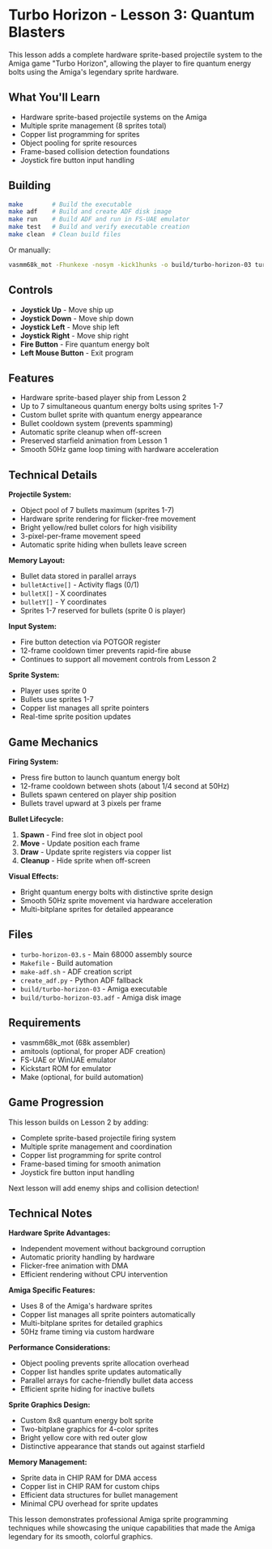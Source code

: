 # Turbo Horizon - Lesson 3: Quantum Blasters

This lesson adds a complete hardware sprite-based projectile system to the Amiga game "Turbo Horizon", allowing the player to fire quantum energy bolts using the Amiga's legendary sprite hardware.

## What You'll Learn

- Hardware sprite-based projectile systems on the Amiga
- Multiple sprite management (8 sprites total)
- Copper list programming for sprites
- Object pooling for sprite resources
- Frame-based collision detection foundations
- Joystick fire button input handling

## Building

```bash
make        # Build the executable
make adf    # Build and create ADF disk image
make run    # Build ADF and run in FS-UAE emulator
make test   # Build and verify executable creation
make clean  # Clean build files
```

Or manually:
```bash
vasmm68k_mot -Fhunkexe -nosym -kick1hunks -o build/turbo-horizon-03 turbo-horizon-03.s
```

## Controls

- **Joystick Up** - Move ship up
- **Joystick Down** - Move ship down  
- **Joystick Left** - Move ship left
- **Joystick Right** - Move ship right
- **Fire Button** - Fire quantum energy bolt
- **Left Mouse Button** - Exit program

## Features

- Hardware sprite-based player ship from Lesson 2
- Up to 7 simultaneous quantum energy bolts using sprites 1-7
- Custom bullet sprite with quantum energy appearance
- Bullet cooldown system (prevents spamming)
- Automatic sprite cleanup when off-screen
- Preserved starfield animation from Lesson 1
- Smooth 50Hz game loop timing with hardware acceleration

## Technical Details

**Projectile System:**
- Object pool of 7 bullets maximum (sprites 1-7)
- Hardware sprite rendering for flicker-free movement
- Bright yellow/red bullet colors for high visibility
- 3-pixel-per-frame movement speed
- Automatic sprite hiding when bullets leave screen

**Memory Layout:**
- Bullet data stored in parallel arrays
- `bulletActive[]` - Activity flags (0/1)
- `bulletX[]` - X coordinates
- `bulletY[]` - Y coordinates  
- Sprites 1-7 reserved for bullets (sprite 0 is player)

**Input System:**
- Fire button detection via POTGOR register
- 12-frame cooldown timer prevents rapid-fire abuse
- Continues to support all movement controls from Lesson 2

**Sprite System:**
- Player uses sprite 0
- Bullets use sprites 1-7
- Copper list manages all sprite pointers
- Real-time sprite position updates

## Game Mechanics

**Firing System:**
- Press fire button to launch quantum energy bolt
- 12-frame cooldown between shots (about 1/4 second at 50Hz)
- Bullets spawn centered on player ship position
- Bullets travel upward at 3 pixels per frame

**Bullet Lifecycle:**
1. **Spawn** - Find free slot in object pool
2. **Move** - Update position each frame
3. **Draw** - Update sprite registers via copper list
4. **Cleanup** - Hide sprite when off-screen

**Visual Effects:**
- Bright quantum energy bolts with distinctive sprite design
- Smooth 50Hz sprite movement via hardware acceleration
- Multi-bitplane sprites for detailed appearance

## Files

- `turbo-horizon-03.s` - Main 68000 assembly source
- `Makefile` - Build automation
- `make-adf.sh` - ADF creation script
- `create_adf.py` - Python ADF fallback
- `build/turbo-horizon-03` - Amiga executable
- `build/turbo-horizon-03.adf` - Amiga disk image

## Requirements

- vasmm68k_mot (68k assembler)
- amitools (optional, for proper ADF creation)
- FS-UAE or WinUAE emulator
- Kickstart ROM for emulator
- Make (optional, for build automation)

## Game Progression

This lesson builds on Lesson 2 by adding:
- Complete sprite-based projectile firing system
- Multiple sprite management and coordination
- Copper list programming for sprite control
- Frame-based timing for smooth animation
- Joystick fire button input handling

Next lesson will add enemy ships and collision detection!

## Technical Notes

**Hardware Sprite Advantages:**
- Independent movement without background corruption
- Automatic priority handling by hardware
- Flicker-free animation with DMA
- Efficient rendering without CPU intervention

**Amiga Specific Features:**
- Uses 8 of the Amiga's hardware sprites
- Copper list manages all sprite pointers automatically
- Multi-bitplane sprites for detailed graphics
- 50Hz frame timing via custom hardware

**Performance Considerations:**
- Object pooling prevents sprite allocation overhead
- Copper list handles sprite updates automatically
- Parallel arrays for cache-friendly bullet data access
- Efficient sprite hiding for inactive bullets

**Sprite Graphics Design:**
- Custom 8x8 quantum energy bolt sprite
- Two-bitplane graphics for 4-color sprites
- Bright yellow core with red outer glow
- Distinctive appearance that stands out against starfield

**Memory Management:**
- Sprite data in CHIP RAM for DMA access
- Copper list in CHIP RAM for custom chips
- Efficient data structures for bullet management
- Minimal CPU overhead for sprite updates

This lesson demonstrates professional Amiga sprite programming techniques while showcasing the unique capabilities that made the Amiga legendary for its smooth, colorful graphics.